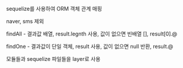 sequelize를 사용하여 ORM 객체 관계 매핑

naver, sms 제외

findAll - 결과값 배열, result.legnth 사용, 값이 없으면 빈배열 [], result[0].@

findOne - 결과값이 단일 객체, result 사용, 값이 없으면 null 반환, result.@

모듈들과 sequelize 파일들을 layer로 사용
